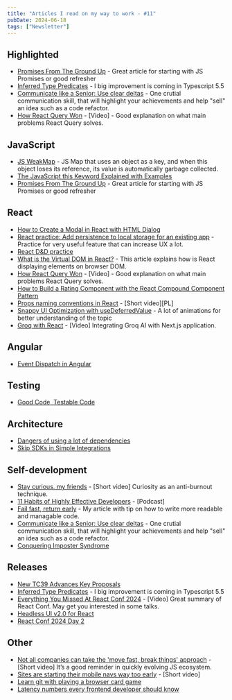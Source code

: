 ```yaml
---
title: "Articles I read on my way to work - #11"
pubDate: 2024-06-18
tags: ["Newsletter"]
---
```


## Highlighted

- [Promises From The Ground Up](https://www.joshwcomeau.com/javascript/promises/) - Great article for starting with JS Promises or good refresher
- [Inferred Type Predicates](https://devblogs.microsoft.com/typescript/announcing-typescript-5-5-rc/#inferred-type-predicates) - I big improvement is coming in Typescript 5.5
- [Communicate like a Senior: Use clear deltas](https://read.highgrowthengineer.com/p/communicate-like-a-senior-use-clear) - One crutial communication skill, that will highlight your achievements and help "sell" an idea such as a code refactor.
- [How React Query Won](https://www.youtube.com/watch?v=OrliU0e09io&t=0s) - [Video] - Good explanation on what main problems React Query solves.

## JavaScript

- [JS WeakMap](https://developer.mozilla.org/en-US/docs/Web/JavaScript/Reference/Global_Objects/WeakMap?retiredLocale=pl) - JS Map that uses an object as a key, and when this object loses its reference, its value is automatically garbage collected.
- [The JavaScript this Keyword Explained with Examples](https://www.freecodecamp.org/news/the-javascript-this-keyword-explained-with-examples/)
- [Promises From The Ground Up](https://www.joshwcomeau.com/javascript/promises/) - Great article for starting with JS Promises or good refresher

## React

- [How to Create a Modal in React with HTML Dialog](https://spacejelly.dev/posts/how-to-create-a-modal-in-react-with-html-dialog)
- [React practice: Add persistence to local storage for an existing app](https://reactpractice.dev/exercise/add-persistence-to-local-storage-for-an-existing-app/) - Practice for very useful feature that can increase UX a lot.
- [React D&D practice](https://reactpractice.dev/exercise/build-a-drag-and-drop-to-do-list/)
- [What is the Virtual DOM in React?](https://www.freecodecamp.org/news/what-is-the-virtual-dom-in-react/) - This article explains how is React displaying elements on browser DOM.
- [How React Query Won](https://www.youtube.com/watch?v=OrliU0e09io&t=0s) - [Video] - Good explanation on what main problems React Query solves.
- [How to Build a Rating Component with the React Compound Component Pattern](https://www.freecodecamp.org/news/how-to-build-a-rating-component-with-the-react-compound-component-pattern/)
- [Props naming conventions in React](https://www.youtube.com/watch?v=qjCQJYZb6Jk) - [Short video][PL]
- [Snappy UI Optimization with useDeferredValue](https://www.joshwcomeau.com/react/use-deferred-value/) - A lot of animations for better understanding of the topic
- [Groq with React](https://www.youtube.com/watch?v=F4ITm_aEi6M&t=104s) - [Video] Integrating Groq AI with Next.js application.

## Angular

- [Event Dispatch in Angular](https://blog.angular.dev/event-dispatch-in-angular-89d868d2351c?source=rss----447683c3d9a3---4)

## Testing

- [Good Code, Testable Code](https://www.epicweb.dev/good-code-testable-code)

## Architecture

- [Dangers of using a lot of dependencies](https://ingino.me/ideas/on-dependencies/)
- [Skip SDKs in Simple Integrations](https://www.epicweb.dev/skip-sdks-in-simple-integrations)

## Self-development

- [Stay curious, my friends](https://www.youtube.com/watch?v=psMozMI5mO4) - [Short video] Curiosity as an anti-burnout technique.
- [11 Habits of Highly Effective Developers](https://www.youtube.com/watch?v=wZoJBLjS6Tw) - [Podcast]
- [Fail fast, return early](https://parda.me/blog/fail-fast-return-early/) - My article with tip on how to write more readable and managable code.
- [Communicate like a Senior: Use clear deltas](https://read.highgrowthengineer.com/p/communicate-like-a-senior-use-clear) - One crutial communication skill, that will highlight your achievements and help "sell" an idea such as a code refactor.
- [Conquering Imposter Syndrome](https://addyo.substack.com/p/conquering-imposter-syndrome?utm_source=substack&utm_medium=email)

## Releases

- [New TC39 Advances Key Proposals](https://socket.dev/blog/tc39-advances-key-proposals)
- [Inferred Type Predicates](https://devblogs.microsoft.com/typescript/announcing-typescript-5-5-rc/#inferred-type-predicates) - I big improvement is coming in Typescript 5.5
- [Everything You Missed At React Conf 2024](https://www.youtube.com/watch?v=udXZw-9LdOM) - [Video] Great summary of React Conf. May get you interested in some talks.
- [Headless UI v2.0 for React](https://tailwindcss.com/blog/headless-ui-v2)
- [React Conf 2024 Day 2](https://www.youtube.com/watch?v=0ckOUBiuxVY)

## Other

- [Not all companies can take the 'move fast, break things' approach](https://www.youtube.com/watch?v=0nAiafmqjnA) - [Short video] It’s a good reminder in quickly evolving JS ecosystem.
- [Sites are starting their mobile navs way too early](https://www.youtube.com/watch?v=0hFpennaSr0) - [Short video]
- [Learn git with playing a browser card game](https://ohmygit.org/)
- [Latency numbers every frontend developer should know](https://vercel.com/blog/latency-numbers-every-web-developer-should-know)
